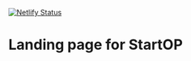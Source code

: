[![Netlify Status](https://api.netlify.com/api/v1/badges/0442113c-56be-42cf-bb01-1987a5857f63/deploy-status)](https://app.netlify.com/sites/stoic-galileo-43c60e/deploys)

# Landing page for StartOP
